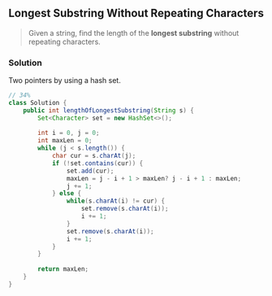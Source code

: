 ## Longest Substring Without Repeating Characters

> Given a string, find the length of the **longest substring** without repeating characters.



### Solution

Two pointers by using a hash set.

```java
// 34%
class Solution {
    public int lengthOfLongestSubstring(String s) {
        Set<Character> set = new HashSet<>();
        
        int i = 0, j = 0;
        int maxLen = 0;
        while (j < s.length()) {
            char cur = s.charAt(j);
            if (!set.contains(cur)) {
                set.add(cur);
                maxLen = j - i + 1 > maxLen? j - i + 1 : maxLen;
                j += 1;
            } else {
                while(s.charAt(i) != cur) {
                    set.remove(s.charAt(i));
                    i += 1;
                }
                set.remove(s.charAt(i));
                i += 1;
            }
        }
        
        return maxLen;
    }
}
```

